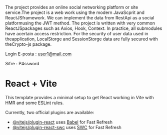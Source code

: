 The project provides an online social networking platform or site service.The project is a web work using the modern JavaScprit and ReactJSframework. We can implement the data from RestApi as a social platformusing the JWT method. The project is written with very common ReactJSpackages such as Axios, Hook, Context. In practice, all submodules have acertain access restriction. For the security of user data used in theapplication, LocalStorge and SessionStorge data are fully secured with theCrypto-js package.

Login
E-posta : user1@mail.com

Sifre : P4ssword


# React + Vite

This template provides a minimal setup to get React working in Vite with HMR and some ESLint rules.

Currently, two official plugins are available:

- [@vitejs/plugin-react](https://github.com/vitejs/vite-plugin-react/blob/main/packages/plugin-react/README.md) uses [Babel](https://babeljs.io/) for Fast Refresh
- [@vitejs/plugin-react-swc](https://github.com/vitejs/vite-plugin-react-swc) uses [SWC](https://swc.rs/) for Fast Refresh
